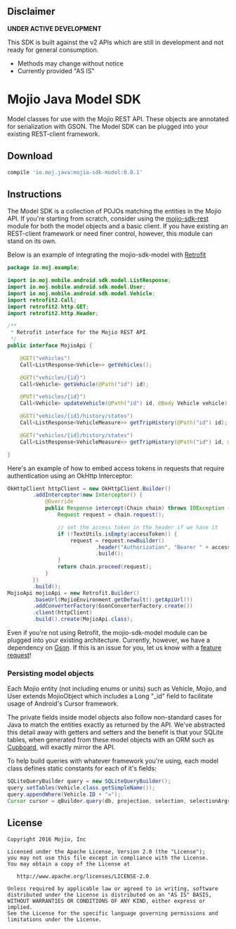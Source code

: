 ## Disclaimer ##
**UNDER ACTIVE DEVELOPMENT**

This SDK is built against the v2 APIs which are still in development and not ready for general consumption.

* Methods may change without notice
* Currently provided "AS IS"

# Mojio Java Model SDK #

Model classes for use with the Mojio REST API. These objects are annotated for serialization with GSON. The Model SDK
can be plugged into your existing REST-client framework.

## Download ##
```gradle
compile 'io.moj.java:mojio-sdk-model:0.0.1'
```

## Instructions ##

The Model SDK is a collection of POJOs matching the entities in the Mojio API. If you're starting from scratch, consider
using the [mojio-sdk-rest](https://github.com/mojio/mojio-java-sdk/tree/develop/mojio-sdk-rest) module for both the
model objects and a basic client. If you have existing an REST-client framework or need finer control, however, this
module can stand on its own.

Below is an example of integrating the mojio-sdk-model with [Retrofit](http://square.github.io/retrofit/)

```java
package io.moj.example;

import io.moj.mobile.android.sdk.model.ListResponse;
import io.moj.mobile.android.sdk.model.User;
import io.moj.mobile.android.sdk.model.Vehicle;
import retrofit2.Call;
import retrofit2.http.GET;
import retrofit2.http.Header;

/**
 * Retrofit interface for the Mojio REST API.
 */
public interface MojioApi {

    @GET("vehicles")
    Call<ListResponse<Vehicle>> getVehicles();

    @GET("vehicles/{id}")
    Call<Vehicle> getVehicle(@Path("id") id);

    @PUT("vehicles/{id}")
    Call<Vehicle> updateVehicle(@Path("id") id, @Body Vehicle vehicle);

    @GET("vehicles/{id}/history/states")
    Call<ListResponse<VehicleMeasure>> getTripHistory(@Path("id") id);

    @GET("vehicles/{id}/history/states")
    Call<ListResponse<VehicleMeasure>> getTripHistory(@Path("id") id, @Query("skip") int skip, @Query("take") int take);

}
```

Here's an example of how to embed access tokens in requests that require authentication using an
OkHttp Interceptor:

```java
OkHttpClient httpClient = new OkHttpClient.Builder()
        .addInterceptor(new Interceptor() {
            @Override
            public Response intercept(Chain chain) throws IOException {
                Request request = chain.request();

                // set the access token in the header if we have it
                if (!TextUtils.isEmpty(accessToken)) {
                    request = request.newBuilder()
                            .header("Authorization", "Bearer " + accessToken)
                            .build();
                }
                return chain.proceed(request);
            }
        })
        .build();
MojioApi mojioApi = new Retrofit.Builder()
        .baseUrl(MojioEnvironment.getDefault().getApiUrl())
        .addConverterFactory(GsonConverterFactory.create())
        .client(httpClient)
        .build().create(MojioApi.class);
```

Even if you're not using Retrofit, the mojio-sdk-model module can be plugged into your existing
architecture. Currently, however, we have a dependency on [Gson](https://github.com/google/gson). If
this is an issue for you, let us know with a [feature request](https://github.com/mojio/mojio-java-sdk/issues)!

### Persisting model objects ###
Each Mojio entity (not including enums or units) such as Vehicle, Mojio, and User extends
MojioObject which includes a Long "_id" field to facilitate usage of Android's Cursor framework.

The private fields inside model objects also follow non-standard cases for Java to match the
entities exactly as returned by the API. We've abstracted this detail away with getters and setters
and the benefit is that your SQLite tables, when generated from these model objects with an ORM such
as [Cupboard](https://bitbucket.org/littlerobots/cupboard), will exactly mirror the API.

To help build queries with whatever framework you're using, each model class defines static
constants for each of it's fields:

```java
SQLiteQueryBuilder query = new SQLiteQueryBuilder();
query.setTables(Vehicle.class.getSimpleName());
query.appendWhere(Vehicle.ID + "=");
Cursor cursor = qBuilder.query(db, projection, selection, selectionArgs, null, null, orderBy);
```

## License ##
    Copyright 2016 Mojio, Inc

    Licensed under the Apache License, Version 2.0 (the "License");
    you may not use this file except in compliance with the License.
    You may obtain a copy of the License at

       http://www.apache.org/licenses/LICENSE-2.0

    Unless required by applicable law or agreed to in writing, software
    distributed under the License is distributed on an "AS IS" BASIS,
    WITHOUT WARRANTIES OR CONDITIONS OF ANY KIND, either express or implied.
    See the License for the specific language governing permissions and
    limitations under the License.
